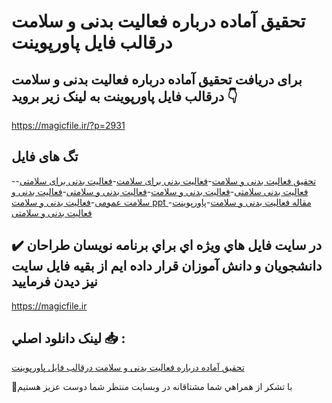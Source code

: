 # تحقیق آماده درباره فعالیت بدنی و سلامت درقالب فایل پاورپوینت

## برای دریافت تحقیق آماده درباره فعالیت بدنی و سلامت درقالب فایل پاورپوینت به لینک زیر بروید 👇

https://magicfile.ir/?p=2931

## تگ های فایل

-[تحقیق فعالیت بدنی و سلامت](https://magicfile.ir/product/%d8%aa%d8%ad%d9%82%db%8c%d9%82-%d8%a2%d9%85%d8%a7%d8%af%d9%87-%d9%81%d8%b9%d8%a7%d9%84%db%8c%d8%aa-%d8%a8%d8%af%d9%86%db%8c-%d9%88-%d8%b3%d9%84%d8%a7%d9%85%d8%aa-%d8%af%d8%b1%d9%82%d8%a7%d9%84%d8%a8%d9%81%d8%a7%db%8c%d9%84-%d9%be%d8%a7%d9%88%d8%b1%d9%be%d9%88%db%8c%d9%86%d8%aa/)-[فعالیت بدنی برای سلامت](https://magicfile.ir/product/%d8%aa%d8%ad%d9%82%db%8c%d9%82-%d8%a2%d9%85%d8%a7%d8%af%d9%87-%d9%81%d8%b9%d8%a7%d9%84%db%8c%d8%aa-%d8%a8%d8%af%d9%86%db%8c-%d9%88-%d8%b3%d9%84%d8%a7%d9%85%d8%aa-%d8%af%d8%b1%d9%82%d8%a7%d9%84%d8%a8%d9%81%d8%a7%db%8c%d9%84-%d9%be%d8%a7%d9%88%d8%b1%d9%be%d9%88%db%8c%d9%86%d8%aa/)-[فعالیت بدنی برای سلامتی](https://magicfile.ir/product/%d8%aa%d8%ad%d9%82%db%8c%d9%82-%d8%a2%d9%85%d8%a7%d8%af%d9%87-%d9%81%d8%b9%d8%a7%d9%84%db%8c%d8%aa-%d8%a8%d8%af%d9%86%db%8c-%d9%88-%d8%b3%d9%84%d8%a7%d9%85%d8%aa-%d8%af%d8%b1%d9%82%d8%a7%d9%84%d8%a8%d9%81%d8%a7%db%8c%d9%84-%d9%be%d8%a7%d9%88%d8%b1%d9%be%d9%88%db%8c%d9%86%d8%aa/)-[فعالیت بدنی سلامتی](https://magicfile.ir/product/%d8%aa%d8%ad%d9%82%db%8c%d9%82-%d8%a2%d9%85%d8%a7%d8%af%d9%87-%d9%81%d8%b9%d8%a7%d9%84%db%8c%d8%aa-%d8%a8%d8%af%d9%86%db%8c-%d9%88-%d8%b3%d9%84%d8%a7%d9%85%d8%aa-%d8%af%d8%b1%d9%82%d8%a7%d9%84%d8%a8%d9%81%d8%a7%db%8c%d9%84-%d9%be%d8%a7%d9%88%d8%b1%d9%be%d9%88%db%8c%d9%86%d8%aa/)-[فعالیت بدنی و سلامت](https://magicfile.ir/product/%d8%aa%d8%ad%d9%82%db%8c%d9%82-%d8%a2%d9%85%d8%a7%d8%af%d9%87-%d9%81%d8%b9%d8%a7%d9%84%db%8c%d8%aa-%d8%a8%d8%af%d9%86%db%8c-%d9%88-%d8%b3%d9%84%d8%a7%d9%85%d8%aa-%d8%af%d8%b1%d9%82%d8%a7%d9%84%d8%a8%d9%81%d8%a7%db%8c%d9%84-%d9%be%d8%a7%d9%88%d8%b1%d9%be%d9%88%db%8c%d9%86%d8%aa/)-[فعالیت بدنی و سلامتی](https://magicfile.ir/product/%d8%aa%d8%ad%d9%82%db%8c%d9%82-%d8%a2%d9%85%d8%a7%d8%af%d9%87-%d9%81%d8%b9%d8%a7%d9%84%db%8c%d8%aa-%d8%a8%d8%af%d9%86%db%8c-%d9%88-%d8%b3%d9%84%d8%a7%d9%85%d8%aa-%d8%af%d8%b1%d9%82%d8%a7%d9%84%d8%a8%d9%81%d8%a7%db%8c%d9%84-%d9%be%d8%a7%d9%88%d8%b1%d9%be%d9%88%db%8c%d9%86%d8%aa/)-[فعالیت بدنی و سلامت عمومی](https://magicfile.ir/product/%d8%aa%d8%ad%d9%82%db%8c%d9%82-%d8%a2%d9%85%d8%a7%d8%af%d9%87-%d9%81%d8%b9%d8%a7%d9%84%db%8c%d8%aa-%d8%a8%d8%af%d9%86%db%8c-%d9%88-%d8%b3%d9%84%d8%a7%d9%85%d8%aa-%d8%af%d8%b1%d9%82%d8%a7%d9%84%d8%a8%d9%81%d8%a7%db%8c%d9%84-%d9%be%d8%a7%d9%88%d8%b1%d9%be%d9%88%db%8c%d9%86%d8%aa/)-[فعالیت بدنی و سلامت ppt ](https://magicfile.ir/product/%d8%aa%d8%ad%d9%82%db%8c%d9%82-%d8%a2%d9%85%d8%a7%d8%af%d9%87-%d9%81%d8%b9%d8%a7%d9%84%db%8c%d8%aa-%d8%a8%d8%af%d9%86%db%8c-%d9%88-%d8%b3%d9%84%d8%a7%d9%85%d8%aa-%d8%af%d8%b1%d9%82%d8%a7%d9%84%d8%a8%d9%81%d8%a7%db%8c%d9%84-%d9%be%d8%a7%d9%88%d8%b1%d9%be%d9%88%db%8c%d9%86%d8%aa/)-[مقاله فعالیت بدنی و سلامت](https://magicfile.ir/product/%d8%aa%d8%ad%d9%82%db%8c%d9%82-%d8%a2%d9%85%d8%a7%d8%af%d9%87-%d9%81%d8%b9%d8%a7%d9%84%db%8c%d8%aa-%d8%a8%d8%af%d9%86%db%8c-%d9%88-%d8%b3%d9%84%d8%a7%d9%85%d8%aa-%d8%af%d8%b1%d9%82%d8%a7%d9%84%d8%a8%d9%81%d8%a7%db%8c%d9%84-%d9%be%d8%a7%d9%88%d8%b1%d9%be%d9%88%db%8c%d9%86%d8%aa/)-[پاورپوینت فعالیت بدنی و سلامتی](https://magicfile.ir/product/%d8%aa%d8%ad%d9%82%db%8c%d9%82-%d8%a2%d9%85%d8%a7%d8%af%d9%87-%d9%81%d8%b9%d8%a7%d9%84%db%8c%d8%aa-%d8%a8%d8%af%d9%86%db%8c-%d9%88-%d8%b3%d9%84%d8%a7%d9%85%d8%aa-%d8%af%d8%b1%d9%82%d8%a7%d9%84%d8%a8%d9%81%d8%a7%db%8c%d9%84-%d9%be%d8%a7%d9%88%d8%b1%d9%be%d9%88%db%8c%d9%86%d8%aa/)

## ✔️ در سايت فايل هاي ويژه اي براي برنامه نويسان طراحان دانشجويان و دانش آموزان قرار داده ايم از بقيه فايل سايت نيز ديدن فرماييد

https://magicfile.ir


## لينک دانلود اصلي 📥 :

[تحقیق آماده درباره فعالیت بدنی و سلامت درقالب فایل پاورپوینت](https://magicfile.ir/product/%d8%aa%d8%ad%d9%82%db%8c%d9%82-%d8%a2%d9%85%d8%a7%d8%af%d9%87-%d9%81%d8%b9%d8%a7%d9%84%db%8c%d8%aa-%d8%a8%d8%af%d9%86%db%8c-%d9%88-%d8%b3%d9%84%d8%a7%d9%85%d8%aa-%d8%af%d8%b1%d9%82%d8%a7%d9%84%d8%a8%d9%81%d8%a7%db%8c%d9%84-%d9%be%d8%a7%d9%88%d8%b1%d9%be%d9%88%db%8c%d9%86%d8%aa/) 


🙏با تشکر از همراهي شما مشتاقانه در وبسایت منتظر شما دوست عزیز هستیم

